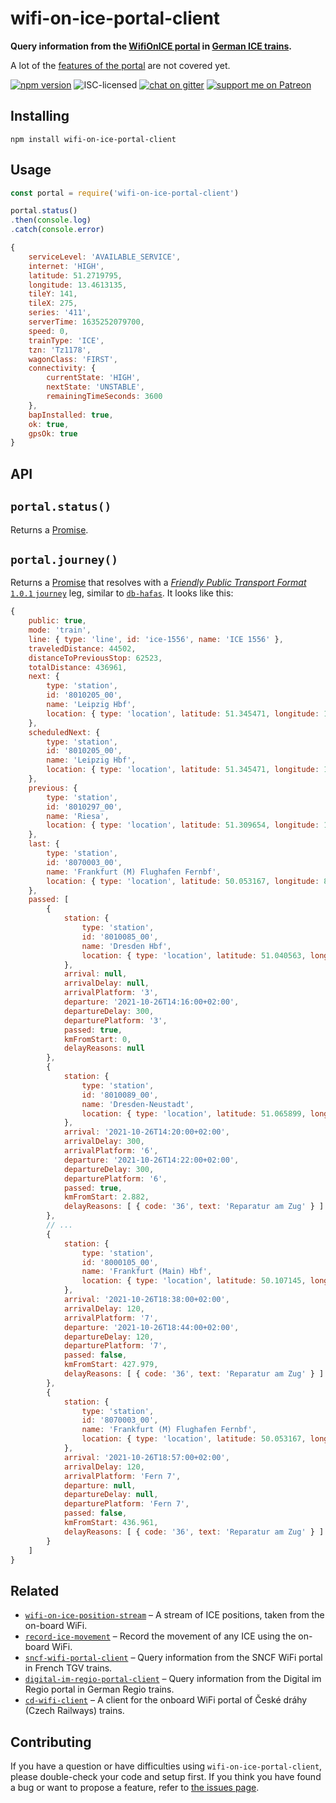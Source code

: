 # wifi-on-ice-portal-client

**Query information from the [WifiOnICE portal](https://www.bahn.com/en/view/trains/on-board-service/wifi.shtml) in [German ICE trains](https://en.wikipedia.org/wiki/Intercity-Express).**

A lot of the [features of the portal](https://gist.github.com/derhuerst/bdca32a50c7ca4a004cee90745a7f68c) are not covered yet.

[![npm version](https://img.shields.io/npm/v/wifi-on-ice-portal-client.svg)](https://www.npmjs.com/package/wifi-on-ice-portal-client)
![ISC-licensed](https://img.shields.io/github/license/derhuerst/wifi-on-ice-portal-client.svg)
[![chat on gitter](https://badges.gitter.im/derhuerst.svg)](https://gitter.im/derhuerst)
[![support me on Patreon](https://img.shields.io/badge/support%20me-on%20patreon-fa7664.svg)](https://patreon.com/derhuerst)


## Installing

```shell
npm install wifi-on-ice-portal-client
```


## Usage

```js
const portal = require('wifi-on-ice-portal-client')

portal.status()
.then(console.log)
.catch(console.error)
```

```js
{
	serviceLevel: 'AVAILABLE_SERVICE',
	internet: 'HIGH',
	latitude: 51.2719795,
	longitude: 13.4613135,
	tileY: 141,
	tileX: 275,
	series: '411',
	serverTime: 1635252079700,
	speed: 0,
	trainType: 'ICE',
	tzn: 'Tz1178',
	wagonClass: 'FIRST',
	connectivity: {
		currentState: 'HIGH',
		nextState: 'UNSTABLE',
		remainingTimeSeconds: 3600
	},
	bapInstalled: true,
	ok: true,
	gpsOk: true
}
```


## API

## `portal.status()`

Returns a [Promise](https://developer.mozilla.org/en-US/docs/Web/JavaScript/Reference/Global_Objects/Promise).

## `portal.journey()`

Returns a [Promise](https://developer.mozilla.org/en-US/docs/Web/JavaScript/Reference/Global_Objects/Promise) that resolves with a [*Friendly Public Transport Format* `1.0.1` `journey`](https://github.com/public-transport/friendly-public-transport-format/blob/1.0.1/spec/readme.md#journey) leg, similar to [`db-hafas`](https://github.com/derhuerst/db-hafas#db-hafas). It looks like this:

```js
{
	public: true,
	mode: 'train',
	line: { type: 'line', id: 'ice-1556', name: 'ICE 1556' },
	traveledDistance: 44502,
	distanceToPreviousStop: 62523,
	totalDistance: 436961,
	next: {
		type: 'station',
		id: '8010205_00',
		name: 'Leipzig Hbf',
		location: { type: 'location', latitude: 51.345471, longitude: 12.382064 }
	},
	scheduledNext: {
		type: 'station',
		id: '8010205_00',
		name: 'Leipzig Hbf',
		location: { type: 'location', latitude: 51.345471, longitude: 12.382064 }
	},
	previous: {
		type: 'station',
		id: '8010297_00',
		name: 'Riesa',
		location: { type: 'location', latitude: 51.309654, longitude: 13.287734 }
	},
	last: {
		type: 'station',
		id: '8070003_00',
		name: 'Frankfurt (M) Flughafen Fernbf',
		location: { type: 'location', latitude: 50.053167, longitude: 8.570185 }
	},
	passed: [
		{
			station: {
				type: 'station',
				id: '8010085_00',
				name: 'Dresden Hbf',
				location: { type: 'location', latitude: 51.040563, longitude: 13.732035 }
			},
			arrival: null,
			arrivalDelay: null,
			arrivalPlatform: '3',
			departure: '2021-10-26T14:16:00+02:00',
			departureDelay: 300,
			departurePlatform: '3',
			passed: true,
			kmFromStart: 0,
			delayReasons: null
		},
		{
			station: {
				type: 'station',
				id: '8010089_00',
				name: 'Dresden-Neustadt',
				location: { type: 'location', latitude: 51.065899, longitude: 13.740701 }
			},
			arrival: '2021-10-26T14:20:00+02:00',
			arrivalDelay: 300,
			arrivalPlatform: '6',
			departure: '2021-10-26T14:22:00+02:00',
			departureDelay: 300,
			departurePlatform: '6',
			passed: true,
			kmFromStart: 2.882,
			delayReasons: [ { code: '36', text: 'Reparatur am Zug' } ]
		},
		// ...
		{
			station: {
				type: 'station',
				id: '8000105_00',
				name: 'Frankfurt (Main) Hbf',
				location: { type: 'location', latitude: 50.107145, longitude: 8.663789 }
			},
			arrival: '2021-10-26T18:38:00+02:00',
			arrivalDelay: 120,
			arrivalPlatform: '7',
			departure: '2021-10-26T18:44:00+02:00',
			departureDelay: 120,
			departurePlatform: '7',
			passed: false,
			kmFromStart: 427.979,
			delayReasons: [ { code: '36', text: 'Reparatur am Zug' } ]
		},
		{
			station: {
				type: 'station',
				id: '8070003_00',
				name: 'Frankfurt (M) Flughafen Fernbf',
				location: { type: 'location', latitude: 50.053167, longitude: 8.570185 }
			},
			arrival: '2021-10-26T18:57:00+02:00',
			arrivalDelay: 120,
			arrivalPlatform: 'Fern 7',
			departure: null,
			departureDelay: null,
			departurePlatform: 'Fern 7',
			passed: false,
			kmFromStart: 436.961,
			delayReasons: [ { code: '36', text: 'Reparatur am Zug' } ]
		}
	]
}
```


## Related

- [`wifi-on-ice-position-stream`](https://github.com/derhuerst/wifi-on-ice-position-stream) – A stream of ICE positions, taken from the on-board WiFi.
- [`record-ice-movement`](https://github.com/derhuerst/record-ice-movement) – Record the movement of any ICE using the on-board WiFi.
- [`sncf-wifi-portal-client`](https://github.com/derhuerst/sncf-wifi-portal-client) – Query information from the SNCF WiFi portal in French TGV trains.
- [`digital-im-regio-portal-client`](https://github.com/derhuerst/digital-im-regio-portal-client) – Query information from the Digital im Regio portal in German Regio trains.
- [`cd-wifi-client`](https://github.com/derhuerst/cd-wifi-client) – A client for the onboard WiFi portal of České dráhy (Czech Railways) trains.


## Contributing

If you have a question or have difficulties using `wifi-on-ice-portal-client`, please double-check your code and setup first. If you think you have found a bug or want to propose a feature, refer to [the issues page](https://github.com/derhuerst/wifi-on-ice-portal-client/issues).
